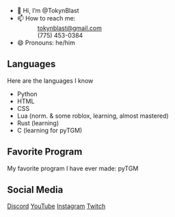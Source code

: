 - 👋 Hi, I’m @TokynBlast
- 📫 How to reach me:<br>
&nbsp;&nbsp;&nbsp;&nbsp;&nbsp;&nbsp;&nbsp;&nbsp;&nbsp;&nbsp;&nbsp;&nbsp;tokynblast@gmail.com<br>
&nbsp;&nbsp;&nbsp;&nbsp;&nbsp;&nbsp;&nbsp;&nbsp;&nbsp;&nbsp;&nbsp;&nbsp;(775) 453-0384
- 😄 Pronouns: he/him

## Languages
Here are the languages I know

- Python
- HTML
- CSS
- Lua (norm. & some roblox, learning, almost mastered)
- Rust (learning)
- C (learning for pyTGM)

## Favorite Program
My favorite program I have ever made:
pyTGM

## Social Media
<span style="color:blue;">[Discord](https://discord.gg/DBWHDpb5u2)</span>
<span style="color:red;">[YouTube](https://youtube.com/@Tokyn-Blast)</span>
<span style="color:pink;">[Instagram]()</span>
<span style="color:purple;">[Twitch](http://twitch.com/tokyn_blast)</span>
